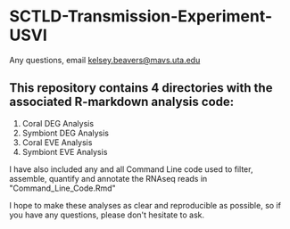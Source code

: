 # SCTLD-Transmission-Experiment-USVI

Any questions, email kelsey.beavers@mavs.uta.edu

## This repository contains 4 directories with the associated R-markdown analysis code:
  1. Coral DEG Analysis
  2. Symbiont DEG Analysis
  3. Coral EVE Analysis
  4. Symbiont EVE Analysis
  
I have also included any and all Command Line code used to filter, assemble, quantify and annotate the RNAseq reads in "Command_Line_Code.Rmd"

  I hope to make these analyses as clear and reproducible as possible, so if you have any questions, please don't hesitate to ask. 
 
  

